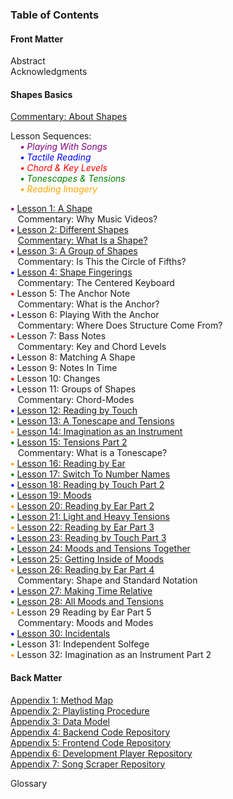 ### Table of Contents

#### Front Matter
Abstract  
Acknowledgments  

#### Shapes Basics
[Commentary: About Shapes](writing/about.md)  

Lesson Sequences:  
&nbsp;&nbsp;&nbsp;&nbsp;<em style="color: purple;"><strong>&bull;</strong> Playing With Songs</em>  
&nbsp;&nbsp;&nbsp;&nbsp;<em style="color: blue;"><strong>&bull;</strong> Tactile Reading</em>  
&nbsp;&nbsp;&nbsp;&nbsp;<em style="color: red;"><strong>&bull;</strong> Chord & Key Levels</em>  
&nbsp;&nbsp;&nbsp;&nbsp;<em style="color: green;"><strong>&bull;</strong> Tonescapes & Tensions</em>  
&nbsp;&nbsp;&nbsp;&nbsp;<em style="color: orange;"><strong>&bull;</strong> Reading Imagery</em>

<strong style="color: purple;">&bull;</strong> [Lesson 1: A Shape](lessons/01-a-shape.md)  
&nbsp;&nbsp;&nbsp;Commentary: Why Music Videos?  
<strong style="color: purple;">&bull;</strong> [Lesson 2: Different Shapes](lessons/02-different-shapes.md)  
&nbsp;&nbsp;&nbsp;[Commentary: What Is a Shape?](writing/02-what-is-a-shape.md)  
<strong style="color: purple;">&bull;</strong> [Lesson 3: A Group of Shapes](lessons/03-a-group.md)  
&nbsp;&nbsp;&nbsp;Commentary: Is This the Circle of Fifths?  
<strong style="color: blue;">&bull;</strong> [Lesson 4: Shape Fingerings](lessons/04-shape-fingerings.md)  
&nbsp;&nbsp;&nbsp;Commentary: The Centered Keyboard  
<strong style="color: red;">&bull;</strong> Lesson 5: The Anchor Note  
&nbsp;&nbsp;&nbsp;Commentary: What is the Anchor?  
<strong style="color: purple;">&bull;</strong> Lesson 6: Playing With the Anchor  
&nbsp;&nbsp;&nbsp;Commentary: Where Does Structure Come From?  
<strong style="color: red;">&bull;</strong> Lesson 7: Bass Notes  
&nbsp;&nbsp;&nbsp;Commentary: Key and Chord Levels  
<strong style="color: purple;">&bull;</strong> Lesson 8: Matching A Shape  
<strong style="color: purple;">&bull;</strong> Lesson 9: Notes In Time  
<strong style="color: red;">&bull;</strong> Lesson 10: Changes  
<strong style="color: purple;">&bull;</strong> Lesson 11: Groups of Shapes  
&nbsp;&nbsp;&nbsp;Commentary: Chord-Modes  
<strong style="color: blue;">&bull;</strong> [Lesson 12: Reading by Touch](lessons/12-reading-by-touch.md)  
<strong style="color: green;">&bull;</strong> [Lesson 13: A Tonescape and Tensions](lessons/13-a-tonescape-and-tensions.md)  
<strong style="color: orange;">&bull;</strong> [Lesson 14: Imagination as an Instrument](lessons/14-imagination-as-an-instrument.md)  
<strong style="color: green;">&bull;</strong> [Lesson 15: Tensions Part 2](lessons/15-two-higher-and-lower.md)  
&nbsp;&nbsp;&nbsp;Commentary: What is a Tonescape?  
<strong style="color: orange;">&bull;</strong> [Lesson 16: Reading by Ear](lessons/16-reading-by-ear.md)  
<strong style="color: green;">&bull;</strong> [Lesson 17: Switch To Number Names](lessons/17-switch-to-number-names.md)  
<strong style="color: blue;">&bull;</strong> [Lesson 18: Reading by Touch Part 2](lessons/18-reading-by-touch-2)  
<strong style="color: green;">&bull;</strong> [Lesson 19: Moods](lessons/19-moods.md)  
<strong style="color: orange;">&bull;</strong> [Lesson 20: Reading by Ear Part 2](lessons/20-reading-by-ear-2.md)  
<strong style="color: green;">&bull;</strong> [Lesson 21: Light and Heavy Tensions](lessons/21-light-and-heavy-tensions.md)  
<strong style="color: orange;">&bull;</strong> [Lesson 22: Reading by Ear Part 3](lessons/22-reading-by-ear-3.md)  
<strong style="color: blue;">&bull;</strong> [Lesson 23: Reading by Touch Part 3](lessons/23-reading-by-touch-3.md)  
<strong style="color: green;">&bull;</strong> [Lesson 24: Moods and Tensions Together](lessons/24-moods-and-tensions-together.md)  
<strong style="color: green;">&bull;</strong> [Lesson 25: Getting Inside of Moods](lessons/25-getting-inside-of-moods.md)  
<strong style="color: orange;">&bull;</strong> [Lesson 26: Reading by Ear Part 4](lessons/26-reading-by-ear-4.md)  
&nbsp;&nbsp;&nbsp;Commentary: Shape and Standard Notation  
<strong style="color: blue;">&bull;</strong> [Lesson 27: Making Time Relative](lessons/27-making-time-relative.md)  
<strong style="color: green;">&bull;</strong> [Lesson 28: All Moods and Tensions](lessons/28-all-moods-and-tensions.md)  
<strong style="color: orange;">&bull;</strong> Lesson 29 Reading by Ear Part 5  
&nbsp;&nbsp;&nbsp;Commentary: Moods and Modes  
<strong style="color: blue;">&bull;</strong> [Lesson 30: Incidentals](lessons/30-incidentals.md)  
<strong style="color: green;">&bull;</strong> Lesson 31: Independent Solfege  
<strong style="color: orange;">&bull;</strong> Lesson 32: Imagination as an Instrument Part 2  

#### Back Matter

[Appendix 1: Method Map](./)  
[Appendix 2: Playlisting Procedure](https://github.com/shapesmusic/shapes-backend/blob/main/db/playlisting_procedure.md)  
[Appendix 3: Data Model](https://github.com/shapesmusic/shapes-backend/blob/main/db/data-model.md)  
[Appendix 4: Backend Code Repository](https://github.com/shapesmusic/shapes-backend)  
[Appendix 5: Frontend Code Repository](https://github.com/shapesmusic/shapes-client)  
[Appendix 6: Development Player Repository](https://github.com/shapesmusic/Player-Sketch)  
[Appendix 7: Song Scraper Repository](https://github.com/shapesmusic/song-scraper)  

Glossary  

